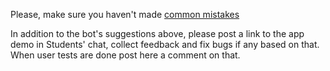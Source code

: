 Please, make sure you haven't made [common mistakes](https://kottans.org/documentation/docs/doc/code-review/#dom-api)

In addition to the bot's suggestions above, please post a link to the app demo in Students' chat, collect feedback and fix bugs if any based on that. When user tests are done post here a comment on that.
